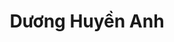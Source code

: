 ---
title: Dương Huyền Anh
layout: hosohocsinh
birthday: '2003-08-27'
categories: hoso
fbcomments: true
tc: active
hs: active
avatar: huyenanh.jpg
permalink: /hoso/huyenanh.html
phone: 0944436158
address: Kim Bảng - Hà Nam
shortname: Siêu cấp đẹp trai Huyền Anh
facebook: huyenanh.yuki.98
instagram: huyenanh.2708
thongtinkhac: co
tinhcach: Luôn ảo tưởng đẹp trai nhất vu trụ
---